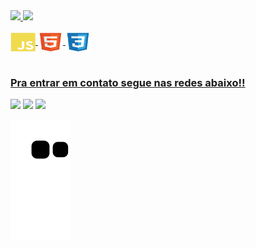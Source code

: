 <div>
  <a href="https://github.com/Dhalos20">
  <img height="180em" src="https://github-readme-stats.vercel.app/api?username=Dhalos20&show_icons=true&theme=dark&include_all_commits=true&count_private=true"/>
  <img height="180em" src="https://github-readme-stats.vercel.app/api/top-langs/?username=Dhalos20&layout=compact&langs_count=6&theme=dark"/>
</div>
<div style="display: inline_block"><br>
  <img align="center" alt="Js" height="30" width="40" src="https://raw.githubusercontent.com/devicons/devicon/master/icons/javascript/javascript-plain.svg">
  <img align="center" alt="HTML" height="30" width="40" src="https://raw.githubusercontent.com/devicons/devicon/master/icons/html5/html5-original.svg">
  <img align="center" alt="CSS" height="30" width="40" src="https://raw.githubusercontent.com/devicons/devicon/master/icons/css3/css3-original.svg">
</div>
 
 <br>
 
  ### Pra entrar em contato segue nas redes abaixo!!
 
<div> 
  
  <a href="https://www.instagram.com/daniel.halos/" target="_blank"><img src="https://img.shields.io/badge/-Instagram-%23E4405F?style=for-the-badge&logo=instagram&logoColor=white" target="_blank"></a>
  <a href = "mailto:danielhalosneto@gmail.com"><img src="https://img.shields.io/badge/-Gmail-%23333?style=for-the-badge&logo=gmail&logoColor=white" target="_blank"></a>
  <a href="https://twitter.com/danielhalosneto"><img src="https://img.shields.io/twitter/url?style=social&url=https%3A%2F%2Ftwitter.com%2Fdanielhalosneto"></a>
 
  ![Snake animation](https://github.com/Dhalos20/Dhalos20/blob/output/github-contribution-grid-snake.svg)

</div>
